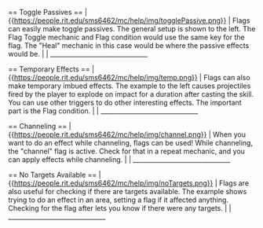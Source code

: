 == Toggle Passives ==
| {{https://people.rit.edu/sms6462/mc/help/img/togglePassive.png}} | Flags can easily make toggle passives. The general setup is shown to the left. The Flag Toggle mechanic and Flag condition would use the same key for the flag. The "Heal" mechanic in this case would be where the passive effects would be. |
| _______________________________ 

== Temporary Effects ==
| {{https://people.rit.edu/sms6462/mc/help/img/temp.png}} | Flags can also make temporary imbued effects. The example to the left causes projectiles fired by the player to explode on impact for a duration after casting the skill. You can use other triggers to do other interesting effects. The important part is the Flag condition. |
| _______________________________ 

== Channeling ==
| {{https://people.rit.edu/sms6462/mc/help/img/channel.png}} | When you want to do an effect while channeling, flags can be used! While channeling, the "channel" flag is active. Check for that in a repeat mechanic, and you can apply effects while channeling. |
| _______________________________ 

== No Targets Available ==
| {{https://people.rit.edu/sms6462/mc/help/img/noTargets.png}} | Flags are also useful for checking if there are targets available. The example shows trying to do an effect in an area, setting a flag if it affected anything. Checking for the flag after lets you know if there were any targets. |
| _______________________________ 
                